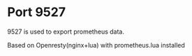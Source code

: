 # Port 9527

9527 is used to export prometheus data.

Based on Openresty(nginx+lua) with prometheus.lua installed